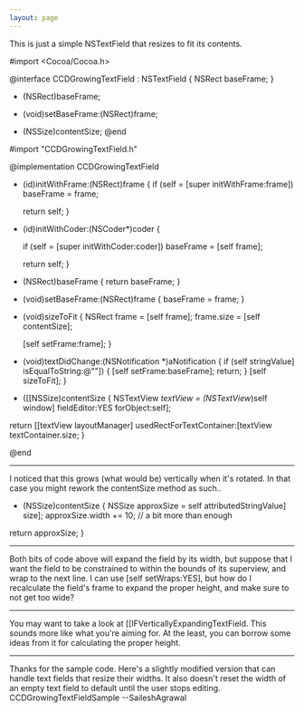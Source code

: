 ```yaml
---
layout: page
---
```


This is just a simple NSTextField that resizes to fit its contents.

    
#import <Cocoa/Cocoa.h>

@interface CCDGrowingTextField : NSTextField
{
	NSRect baseFrame;
}
- (NSRect)baseFrame;
- (void)setBaseFrame:(NSRect)frame;

- (NSSize)contentSize;
@end


    
#import "CCDGrowingTextField.h"

@implementation CCDGrowingTextField

- (id)initWithFrame:(NSRect)frame
{
	if (self = [super initWithFrame:frame]) baseFrame = frame;

	return self;
}
- (id)initWithCoder:(NSCoder*)coder {

   if (self = [super initWithCoder:coder]) baseFrame = [self frame];
   
   return self;
}

- (NSRect)baseFrame { return baseFrame; }

- (void)setBaseFrame:(NSRect)frame
{
	baseFrame = frame;
}

- (void)sizeToFit
{
	NSRect frame = [self frame];
		frame.size = [self contentSize];

	[self setFrame:frame];
}

- (void)textDidChange:(NSNotification *)aNotification
{
	if (self stringValue] isEqualToString:@""]) {
		[self setFrame:baseFrame];
		return;
	}
	[self sizeToFit];
}

- ([[NSSize)contentSize
{
	NSTextView *textView = (NSTextView*)self window] fieldEditor:YES forObject:self];

return [[textView layoutManager] usedRectForTextContainer:[textView textContainer.size;
}

@end


----
I noticed that this grows (what would be) vertically when it's rotated. In that case you might rework the     contentSize method as such..
    
- (NSSize)contentSize
{
NSSize approxSize = self attributedStringValue] size];
	approxSize.width += 10; // a bit more than enough

return approxSize;
}


----

Both bits of code above will expand the field by its width, but suppose that I want the field to be constrained to within the bounds of its superview, and wrap to the next line. I can use [self setWraps:YES], but how do I recalculate the field's frame to expand the proper height, and make sure to not get too wide?

----
You may want to take a look at [[IFVerticallyExpandingTextField.  This sounds more like what you're aiming for.  At the least, you can borrow some ideas from it for calculating the proper height.

----

Thanks for the sample code. Here's a slightly modified version that can handle text fields that resize their widths.  It also doesn't reset the width of an empty text field to default until the user stops editing. CCDGrowingTextFieldSample --SaileshAgrawal
